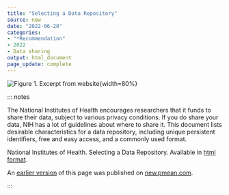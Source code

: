 ```yaml
---
title: "Selecting a Data Repository"
source: new
date: "2022-06-20"
categories:
- "*Recommendation"
- 2022
- Data sharing
output: html_document
page_update: complete
---
```


![Figure 1. Excerpt from website](http://www.pmean.com/new-images/22/nih-data-sharing-01.png){width=80%}

::: notes

The National Institutes of Health encourages researchers that it funds to share their data, subject to various privacy conditions. If you do share your data, NIH has a lot of guidelines about where to share it. This document lists desirable characteristics for a data repository, including unique persistent identifiers, free and easy access, and a commonly used format.

National Institutes of Health. Selecting a Data Repository. Available in [html format][nih1].

[nih1]: https://sharing.nih.gov/data-management-and-sharing-policy/sharing-scientific-data/selecting-a-data-repository

An [earlier version][sim2] of this page was published on [new.pmean.com][sim1].

[sim1]: http://new.pmean.com
[sim2]: http://new.pmean.com/nih-data-sharing/

:::
